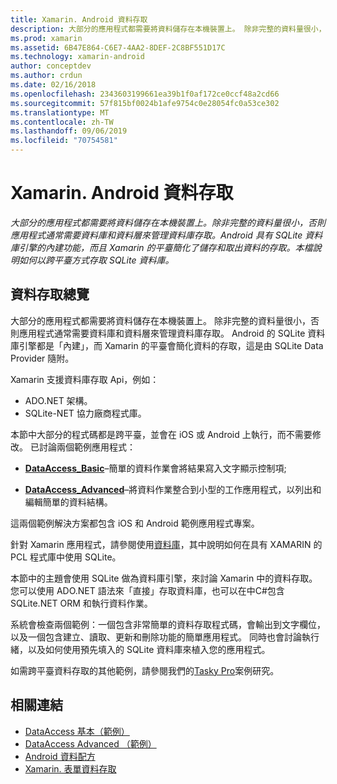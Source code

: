 ```yaml
---
title: Xamarin. Android 資料存取
description: 大部分的應用程式都需要將資料儲存在本機裝置上。 除非完整的資料量很小，否則應用程式通常需要資料庫和資料層來管理資料庫存取。  Android 具有 SQLite 資料庫引擎的內建功能，而且 Xamarin 的平臺簡化了儲存和取出資料的存取。 本檔說明如何以跨平臺方式存取 SQLite 資料庫。
ms.prod: xamarin
ms.assetid: 6B47E864-C6E7-4AA2-8DEF-2C8BF551D17C
ms.technology: xamarin-android
author: conceptdev
ms.author: crdun
ms.date: 02/16/2018
ms.openlocfilehash: 2343603199661ea39b1f0af172ce0ccf48a2cd66
ms.sourcegitcommit: 57f815bf0024b1afe9754c0e28054fc0a53ce302
ms.translationtype: MT
ms.contentlocale: zh-TW
ms.lasthandoff: 09/06/2019
ms.locfileid: "70754581"
---
```

# <a name="xamarinandroid-data-access"></a>Xamarin. Android 資料存取

_大部分的應用程式都需要將資料儲存在本機裝置上。除非完整的資料量很小，否則應用程式通常需要資料庫和資料層來管理資料庫存取。Android 具有 SQLite 資料庫引擎的內建功能，而且 Xamarin 的平臺簡化了儲存和取出資料的存取。本檔說明如何以跨平臺方式存取 SQLite 資料庫。_

## <a name="data-access-overview"></a>資料存取總覽

大部分的應用程式都需要將資料儲存在本機裝置上。 除非完整的資料量很小，否則應用程式通常需要資料庫和資料層來管理資料庫存取。 Android 的 SQLite 資料庫引擎都是「內建」，而 Xamarin 的平臺會簡化資料的存取，這是由 SQLite Data Provider 隨附。

Xamarin 支援資料庫存取 Api，例如：

- ADO.NET 架構。
- SQLite-NET 協力廠商程式庫。

本節中大部分的程式碼都是跨平臺，並會在 iOS 或 Android 上執行，而不需要修改。 已討論兩個範例應用程式：

- [**DataAccess_Basic**](https://github.com/xamarin/mobile-samples/tree/master/DataAccess/Basic)&ndash;簡單的資料作業會將結果寫入文字顯示控制項;

- [**DataAccess_Advanced**](https://github.com/xamarin/mobile-samples/tree/master/DataAccess/Advanced)&ndash;將資料作業整合到小型的工作應用程式，以列出和編輯簡單的資料結構。

這兩個範例解決方案都包含 iOS 和 Android 範例應用程式專案。

針對 Xamarin 應用程式，請參閱使用[資料庫](~/xamarin-forms/data-cloud/data/databases.md)，其中說明如何在具有 XAMARIN 的 PCL 程式庫中使用 SQLite。

本節中的主題會使用 SQLite 做為資料庫引擎，來討論 Xamarin 中的資料存取。 您可以使用 ADO.NET 語法來「直接」存取資料庫，也可以在中C#包含 SQLite.NET ORM 和執行資料作業。

系統會檢查兩個範例：一個包含非常簡單的資料存取程式碼，會輸出到文字欄位，以及一個包含建立、讀取、更新和刪除功能的簡單應用程式。 同時也會討論執行緒，以及如何使用預先填入的 SQLite 資料庫來植入您的應用程式。

如需跨平臺資料存取的其他範例，請參閱我們的[Tasky Pro](~/cross-platform/app-fundamentals/building-cross-platform-applications/case-study-tasky.md)案例研究。

## <a name="related-links"></a>相關連結

- [DataAccess 基本（範例）](https://github.com/xamarin/mobile-samples/tree/master/DataAccess/Basic)
- [DataAccess Advanced （範例）](https://github.com/xamarin/mobile-samples/tree/master/DataAccess/Advanced)
- [Android 資料配方](https://github.com/xamarin/recipes/tree/master/Recipes/android/data)
- [Xamarin. 表單資料存取](~/xamarin-forms/data-cloud/data/databases.md)
